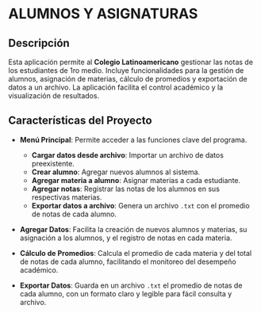 # ALUMNOS Y ASIGNATURAS

## Descripción

Esta aplicación permite al **Colegio Latinoamericano** gestionar las notas de los estudiantes de 1ro medio. 
Incluye funcionalidades para la gestión de alumnos, asignación de materias, cálculo de promedios y exportación de datos a un archivo.
La aplicación facilita el control académico y la visualización de resultados.

## Características del Proyecto

- **Menú Principal**: Permite acceder a las funciones clave del programa.
  - **Cargar datos desde archivo**: Importar un archivo de datos preexistente.
  - **Crear alumno**: Agregar nuevos alumnos al sistema.
  - **Agregar materia a alumno**: Asignar materias a cada estudiante.
  - **Agregar notas**: Registrar las notas de los alumnos en sus respectivas materias.
  - **Exportar datos a archivo**: Genera un archivo `.txt` con el promedio de notas de cada alumno.

- **Agregar Datos**: Facilita la creación de nuevos alumnos y materias, su asignación a los alumnos, y el registro de notas en cada materia.

- **Cálculo de Promedios**: Calcula el promedio de cada materia y del total de notas de cada alumno, facilitando el monitoreo del desempeño académico.

- **Exportar Datos**: Guarda en un archivo `.txt` el promedio de notas de cada alumno, con un formato claro y legible para fácil consulta y archivo.

